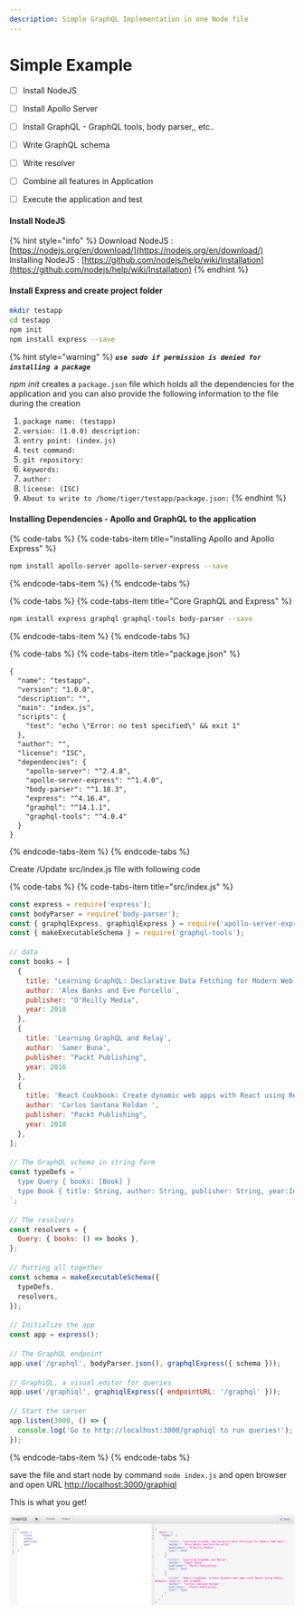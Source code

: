 ```yaml
---
description: Simple GraphQL Implementation in one Node file
---
```


# Simple Example

* [ ] Install NodeJS
* [ ] Install Apollo Server
* [ ] Install GraphQL - GraphQL tools, body parser,, etc..
* [ ] Write GraphQL schema
* [ ] Write resolver
* [ ] Combine all features in Application
* [ ] Execute the application and test



#### Install NodeJS

{% hint style="info" %}
Download NodeJS : [https://nodejs.org/en/download/](https://nodejs.org/en/download/) Installing NodeJS : [https://github.com/nodejs/help/wiki/Installation](https://github.com/nodejs/help/wiki/Installation)
{% endhint %}

#### Install Express and create project folder

```bash
mkdir testapp
cd testapp
npm init
npm install express --save
```

{% hint style="warning" %}
_**`use sudo if permission is denied for installing a package`**_

_npm init_ creates a `package.json` file which holds all the dependencies for the application and you can also provide the following information to the file during the creation

1. `package name: (testapp)` 
2. `version: (1.0.0) description:` 
3. `entry point: (index.js)` 
4. `test command:` 
5. `git repository:` 
6. `keywords:` 
7. `author:` 
8. `license: (ISC)` 
9. `About to write to /home/tiger/testapp/package.json:`
{% endhint %}

#### Installing Dependencies - Apollo and GraphQL to the application



{% code-tabs %}
{% code-tabs-item title="installing Apollo and Apollo Express" %}
```bash
npm install apollo-server apollo-server-express --save
```
{% endcode-tabs-item %}
{% endcode-tabs %}



{% code-tabs %}
{% code-tabs-item title="Core GraphQL and Express" %}
```bash
npm install express graphql graphql-tools body-parser --save
```
{% endcode-tabs-item %}
{% endcode-tabs %}

{% code-tabs %}
{% code-tabs-item title="package.json" %}
```text
{
  "name": "testapp",
  "version": "1.0.0",
  "description": "",
  "main": "index.js",
  "scripts": {
    "test": "echo \"Error: no test specified\" && exit 1"
  },
  "author": "",
  "license": "ISC",
  "dependencies": {
    "apollo-server": "^2.4.8",
    "apollo-server-express": "^1.4.0",
    "body-parser": "^1.18.3",
    "express": "^4.16.4",
    "graphql": "^14.1.1",
    "graphql-tools": "^4.0.4"
  }
}
```
{% endcode-tabs-item %}
{% endcode-tabs %}

Create /Update src/index.js file with following code

{% code-tabs %}
{% code-tabs-item title="src/index.js" %}
```javascript
const express = require('express');
const bodyParser = require('body-parser');
const { graphqlExpress, graphiqlExpress } = require('apollo-server-express');
const { makeExecutableSchema } = require('graphql-tools');

// data
const books = [
  {
    title: "Learning GraphQL: Declarative Data Fetching for Modern Web Apps",
    author: 'Alex Banks and Eve Porcello',
    publisher: "O'Reilly Media",
    year: 2018
  },
  {
    title: 'Learning GraphQL and Relay',
    author: 'Samer Buna',
    publisher: "Packt Publishing",
    year: 2016
  },
  {
    title: 'React Cookbook: Create dynamic web apps with React using Redux, Webpack, Node.js, and GraphQL',
    author: 'Carlos Santana Roldan ',
    publisher: "Packt Publishing",
    year: 2018
  },
];

// The GraphQL schema in string form
const typeDefs = `
  type Query { books: [Book] }
  type Book { title: String, author: String, publisher: String, year:Int }
`;

// The resolvers
const resolvers = {
  Query: { books: () => books },
};

// Putting all together
const schema = makeExecutableSchema({
  typeDefs,
  resolvers,
});

// Initialize the app
const app = express();

// The GraphQL endpoint
app.use('/graphql', bodyParser.json(), graphqlExpress({ schema }));

// GraphiQL, a visual editor for queries
app.use('/graphiql', graphiqlExpress({ endpointURL: '/graphql' }));

// Start the server
app.listen(3000, () => {
  console.log('Go to http://localhost:3000/graphiql to run queries!');
});
```
{% endcode-tabs-item %}
{% endcode-tabs %}

save the file and start node by command `node index.js` and open browser and open URL [http://localhost:3000/graphiql](http://localhost:3000/graphiql)

This is what you get!

![http://localhost:3000/graphiql](.gitbook/assets/screenshot-from-2019-03-13-18-06-29.png)



